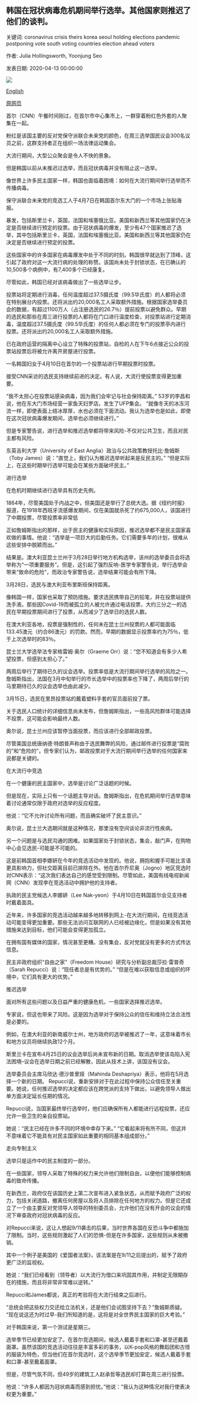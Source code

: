 ## 韩国在冠状病毒危机期间举行选举。其他国家则推迟了他们的谈判。

关键词: coronavirus crisis theirs korea seoul holding elections pandemic postponing vote south voting countries election ahead voters

作者: Julia Hollingsworth, Yoonjung Seo

发表日期: 2020-04-13 00:00:00

![](https://cdn.cnn.com/cnnnext/dam/assets/200413081612-01-pandemic-election-super-tease.jpg)

[English](South%20Korea%20is%20holding%20an%20election%20during%20the%20coronavirus%20crisis.%20Other%20countries%20are%20postponing%20theirs..md)

[原网页](https://edition.cnn.com/2020/04/13/asia/elections-coronavirus-pandemic-intl-hnk/index.html)

首尔（CNN）午餐时间刚过，在首尔市中心集市上，一群穿着粉红色外套的人聚集在一起。

粉红是该国主要的反对党保守派联合未来党的颜色，在周三选举国民议会300名议员之前，这群支持者正在组织一场法律运动集会。

大流行期间，大型公众聚会是令人不快的景象。

但是韩国以前从未推迟过选举，而且冠状病毒并没有阻止这一选举。

像世界上许多民主国家一样，韩国也面临着困境：如何在大流行期间举行选举而不传播病毒。

保守派联合未来党的竞选工人于4月7日在韩国首尔东大门的一个市场上张贴海报。

暴发，包括斯里兰卡，英国，法国和埃塞俄比亚。美国和新西兰等其他国家仍在决定是否继续进行预定的投票。由于冠状病毒的爆发，至少有47个国家推迟了选举，其中包括斯里兰卡，英国，法国和埃塞俄比亚。美国和新西兰等其他国家仍在决定是否继续进行预定的投票。

这些国家中的许多国家在病毒爆发中处于不同的时刻。韩国很早就达到了顶峰，这引起了政府对这一大流行病的处理的称赞。该国尚未处于封锁状态，在已确认的10,500多个病例中，有7,400多个已经康复。

尽管如此，韩国已经对该病毒做出了一些选举让步。

投票站将定期进行消毒，任何温度超过37.5摄氏度（99.5华氏度）的人都将必须在特别展台内投票。还将派出约20,000名工人采取额外措施。根据国家选举委员会的数据，有超过1100万人（占注册选民的26.7％）提前投票以避免群众。早期的选民和那些在周三进行投票的人都将在门口进行温度检查，对投票站进行定期消毒，温度超过37.5摄氏度（99.5华氏度）的任何人都必须在专门的投票亭内进行投票。还将派出约20,000名工人采取额外措施。

已在政府运营的隔离中心设立了特殊的投票站，自检的人在下午6点接近公众的投票站投票后将被允许离开房屋进行投票。

一名韩国妇女于4月10日在首尔的一个投票站进行早期投票时投票。

接受CNN采访的选民支持继续前进的决定。有人说，大流行使投票变得更加重要。

“我不太担心在投票站感染病毒，因为我们会牢记与社会保持距离。” 53岁的李昌和说，他在东大门市场经营一家鱼天妇罗店。发生了UFP集会。 “就像冬天的冰冻河流一样，即使表面上结冰厚厚，水也必须在下面流动。我认为选举也是如此，即使在这次冠状病毒爆发期间，选举也必须继续进行。”

但是专家警告说，进行选举和推迟选举都将带来风险-不仅对公共卫生，而且对民主都有风险。

东英吉利大学（University of East Anglia）政治与公共政策教授托比·詹姆斯（Toby James）说：“直觉上，我们认为推迟选举听起来是反民主的。” “但是实际上，在这些时期举行选举可能会在某些方面破坏民主。”

进行选举

在危机时期继续进行选举具有历史先例。

1864年，尽管美国处于内战之中，但美国还是举行了总统大选。据《纽约时报》报道，在1918年西班牙流感爆发期间，仅在美国就杀死了约675,000人，该国进行了中期投票，尽管投票率非常低

正如詹姆斯指出的那样，出于民主的健康和实际原因，推迟选举都不是民主国家喜欢做的事情。他说：“选举是一项巨大的后勤任务。它们需要多年的计划，很难从这些安排中脱颖而出。”

结果是。澳大利亚昆士兰州于3月28日举行地方机构选举，该州的选举委员会将选举称为“一项重要服务”。但是，这引起了强烈反响-医学专家警告说，举行选举会带来“致命的危险”，而政治专家警告说，选举结果可能会有所下降。

3月28日，选民与澳大利亚布里斯班保持距离。

像韩国一样，国家也采取了预防措施。要求选民携带自己的铅笔，并在投票站提供洗手液。那些因Covid-19而被孤立的人被允许通过电话投票，大约三分之一的选民在早期投票期间进行了投票，从而减少了选举日的选民人数。

在澳大利亚各地，投票是强制性的，任何未在昆士兰州投票的人都可能面临133.45澳元（约合86澳元）的罚款。然而，早期的数据显示投票率约为75％，低于上次选举时的83％。

昆士兰大学选举法专家格雷姆·奥尔（Graeme Orr）说：“您不知道会有多少人希望投票，但感到太担心了。”

两周后举行了期待已久的议会选举。投票率低是大流行期间举行选举的风险之一。詹姆斯指出，法国在3月中旬举行的市长选举中的投票率也下降了，两周后举行的马里期待已久的议会选举也由此减少。

3月15日，选民在里昂投票站的戴着塑料手套的官员面前投了票。

关于选民人口统计的详细信息尚未发布，但詹姆斯指出，一些高风险群体可能选择不投票，这可能会影响最终人数。

奥尔说，昆士兰州应该暂停当面投票，而应该进行全部邮政投票。

尽管美国总统唐纳德·特朗普声称由于选民舞弊的风险，通过邮件进行投票是“腐败的”和“危险的”，但专家们认为，邮政投票对于大流行期间举行选举的任何国家来说都是关键的。

在大流行中竞选

在一个健康的民主国家中，选举是讨论广泛话题的时候。

但是现在，实际上只有一个话题主导对话。詹姆斯指出，在危机期间举行选举意味着讨论通常仅限于政府对选举的反应程度。

他说：“它不允许讨论所有问题，而且确实破坏了民主意识。”

奥尔说，昆士兰大选期间就是这种情况，那里没有空间谈论非流行性疾病。

另一个问题是与选民沟通的困难。如果国家处于封锁状态，集会，敲门声，在购物中心会见选民-可能是不可能的。

这是前韩国首相李娜妍在今年的竞选活动中发现的。他说，拥抱和握手可能比言语更具影响力，但社交距离目前已排除在外。他在首尔乔尼奥（Jogno）地区竞选时对CNN表示：“这次我们表达自己的感觉受到限制。尽管如此，美国有线电视新闻网（CNN）发现李在竞选活动中拥护他的支持者。

执政的民主党候选人李娜妍（Lee Nak-yeon）于4月10日在韩国首尔会见支持者时戴着面具。

近年来，许多国家的竞选活动越来越多地转移到网上-在大流行期间，在线竞选活动可能变得更加重要。那些无法访问互联网的人已经被边缘化，但是如果没有其他措施来达到目标​​，他们可能会变得更加孤立。

在拥有国有媒体的国家，情况甚至更糟。没有集会，反对党就没有更多的方式传达信息。

民主非政府组织“自由之家”（Freedom House）研究与分析副总裁莎拉·雷普奇（Sarah Repucci）说：“现任者总是有优势的。” “但是在难以获取信息或组织的环境中，它们具有更大的优势。”

推迟选举

面对所有这些问题以及日益严重的健康危机，一些国家选择推迟选举。

专家说，但这也带来了风险。这是因为选举对于保持公众的信任和维持立法合法性是必要的。

例如，在澳大利亚的新南威尔士州，地方政府的选举被推迟了一年，这意味着市长和地方议员将继续执政12个月。

斯里兰卡在宣布4月25日的议会选举后尚未宣布新的日期。取消选举使该岛陷入宪法困境–议会在选举日期之前已经解散，因此从技术上讲，该国没有议会。

选举委员会主席马欣达·德沙普里娅（Mahinda Deshapriya）表示，他将在5月选择一个新的日期。 Repucci说，重新安排对于在此过程中保持公众信任至关重要。她说，任何推迟选举的决定都应该在跨党派的支持下做出，以避免领导人做出单方面决定延长任期的情况。

Repucci说，当国家最终举行选举时，他们应确保所有人都能进行远程投票，还应允许一些卫生的亲自投票站。

她说：“民主已经在许多不同的环境中幸存下来。” “它看起来将有所不同，但这并不意味着它不能具有对民主国家如此重要的相同基本组成部分。”

走向专制主义

选举只是运作中的民主制度的一部分。

在一些国家，领导人采取了特殊的权力来允许他们限制自由，以便他们能够控制病毒的致命传播。

在新西兰，政府仅在该国历史上第二次宣布进入紧急状态，从而赋予政府广泛的权力，包括关闭道路，撤离任何房屋以及将人员排除在任何地方的权力。但是它还成立了一个由主要反对党领导人领导的特别委员会，允许他们在没有开会的议会的情况下审查政府对冠状病毒的反应。

对Repucci来说，这让人想起9/11袭击的后果，当时世界各国在反恐斗争中都施加了限制。当时，这些规则激起了人们的恐惧-但是在许多国家，这些规则从未被撤销。

其中一个例子是美国的《爱国者法案》，该法案是在9/11之后提出的，赋予了政府更广泛的监视权。

她说：“我们已经看到（领导者）以大流行为借口来巩固其作用，并制定无限期存在的措施，而且将非常非常难以逆转。”

Repucci和James都说，真正的考验将在大流行结束之后进行。

“总统会把这些权力交还给立法机关，还是他们会试图坚持下去？”詹姆斯质疑。 “现在说这还为时过早-我们所知道的是，这将是对全世界民主国家的巨大考验。”

对于韩国来说，第一个测试是星期三。

选举季节已经更加安定了。在首尔竞选期间，候选人戴着手套和口罩-甚至还戴着面罩。虽然该国的竞选活动往往是丰富多彩的事务，以K-pop风格的舞蹈团和古怪的服装为特色，但当他们在首尔竞选时，这个选举季节更加安定，候选人戴着手套和口罩-甚至戴着面罩。

但是，尽管气氛不同，但49岁的建筑工人赵承哲等选民却打算在周三进行投票。

他说：“许多人都因为冠状病毒而感到担忧。”他说：“我认为这种情况对我行使表决权更为重要。”